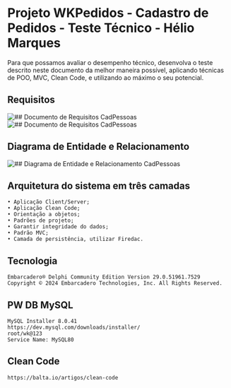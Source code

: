 # Projeto WKPedidos - Cadastro de Pedidos - Teste Técnico - Hélio Marques

Para que possamos avaliar o desempenho técnico, desenvolva o teste descrito neste 
documento da melhor maneira possível, aplicando técnicas de POO, MVC, Clean Code, e 
utilizando ao máximo o seu potencial. 

## Requisitos 

![## Documento de Requisitos CadPessoas](https://github.com/HelioHub/cadpessoas/blob/main/Model/Requisitos1.png)
![## Documento de Requisitos CadPessoas](https://github.com/HelioHub/cadpessoas/blob/main/Model/Requisitos2.png)

## Diagrama de Entidade e Relacionamento 

![## Diagrama de Entidade e Relacionamento CadPessoas](https://github.com/HelioHub/cadpessoas/blob/main/Model/EERDiagram.png)

## Arquitetura do sistema em três camadas

	• Aplicação Client/Server;
	• Aplicação Clean Code;
	• Orientação a objetos;
	• Padrões de projeto;
	• Garantir integridade do dados;
	• Padrão MVC;
	• Camada de persistência, utilizar Firedac.

## Tecnologia 

	Embarcadero® Delphi Community Edition Version 29.0.51961.7529 
	Copyright © 2024 Embarcadero Technologies, Inc. All Rights Reserved.

## PW DB MySQL

	MySQL Installer 8.0.41
	https://dev.mysql.com/downloads/installer/
	root/wk@123
	Service Name: MySQL80

## Clean Code

	https://balta.io/artigos/clean-code	

